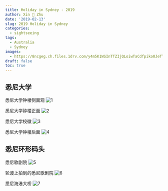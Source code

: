 ```yaml
---
title: Holiday in Sydney - 2019
author: Xin 💓 Zhu
date: '2019-02-13'
slug: 2019 Holiday in Sydney
categories:
  - sightseeing
tags:
  - Australia
  - Sydney
images:
  - https://8ncgeg.ch.files.1drv.com/y4m5K1WSInTTZIjQLoiwTaCdfpiko0JeTTdKoRum1xT3cQHQo4inr1tUC2hoSYPWd3tmM8SsXWsMOKYfe6Gu59Yz33z7CWXbxhcz-dFFqnYYbABu0Uyj4kD2zJU5oJgnPdbKs1N9qtXZu6uhi4LFayigmb-66JmIiuhxoxVjegTeRI9Iz2tmnh6UHGKaQLKz3xJ?width=1920&height=1080&cropmode=none
draft: false
toc: true
---
```


## 悉尼大学

悉尼大学钟楼侧面观
![1][Uni-of-Sydney-1]

悉尼大学钟楼正面
![2][Uni-of-Sydney-2]

悉尼大学校徽
![3][Uni-of-Sydney-3]

悉尼大学钟楼后面
![4][Uni-of-Sydney-4]

## 悉尼环形码头
悉尼歌剧院
![5][Syndey-opera-house-1]

轮渡上拍到的悉尼歌剧院
![6][Syndey-opera-house-2]

悉尼海港大桥
![7][Sydney-harbour-bridge]

[Uni-of-Sydney-1]:https://jrrvvw.ch.files.1drv.com/y4mIkDx2_xkiQ9l-i2wG5zzI4Fm6MAaxpxYU9Ak-bc3by20oIRJqNuwzseiNtmvmRtvIhqQa84LQvPX6cdKkpo-soAtjyAqsulW_ECoce-KjVi2-Vzryg8agXN6ivvbAuIB4tfyAzNdJZvXMVY8h9_WDY85jSS04VGDRynqkKbK-l2ZebowdksOF-x2H9xlTkwm?width=4032&height=3024&cropmode=none

[Uni-of-Sydney-2]:https://9xfmpw.ch.files.1drv.com/y4mFvZ990z6GsLm7uuxAuCvZVHxd3dZr2MuzXgZN8UTwcQixNC6Tjjv-e9k6wpUnNQqWIi_hp9_BbhYhtQUhIH_OuqSs_AN3BTog5y4dsSScZ6u0EgWdsOQakBjLVy0xMT9YY2RbjLFcMUo0hWZBt5JZeoRjVKTij5pvjQ1xM5RnPbnWqD9WIITG1cDWRqgwMKU?width=4032&height=3024&cropmode=none

[Uni-of-Sydney-3]:https://xkmkbq.ch.files.1drv.com/y4mRryKWBehxnQAgUKM3AbO6A3Yo_D78eO4CLZwNgKjWWvApx9cBMfsPtn9YGeGI0ohsh3cDdwyxjxXZa3TthO7_0WehamVZWmEo007kq3e-6Fd0e5vV9o30ePhaenfdbf2btZWf_atpAU65V2gD1TqaOlFgz3z6qleURJS9U_2XeiQvhfRaaCj6PZOIe63lwne?width=4032&height=3024&cropmode=none

[Uni-of-Sydney-4]:https://fbejwg.ch.files.1drv.com/y4m8ZMdo_HYBoEjrTzVRON8-71FTwfSfre3B_1naFvxOw02vX6Bfslo9eADuemlrrRSjrK2RriyPAYSNMwtoqF1MD8SiNwU144Es-biAsJ_orLyk2ySIng6y6giQKwYY4moWoHH38AKCX7XqpIZTMh4omCAHPLQnmLAOsyWUPpx6MrlShbN8L_I7JqYBEHB8yrY?width=4032&height=3024&cropmode=none

[Syndey-opera-house-1]:https://4kl8hw.ch.files.1drv.com/y4mzpRAqJDoZx3kwFIzNfZjLGvIPAiaVmvpL2YOCB7V53VyEDjLU0mJlvtKRPt4DpdHZjiahm5zK5a966Rn3tl01njrvDhi61bDu7d1UWjg5PiO02bQ6r2ZsvHb8pia49DQbCxIne9spMc4ndALFtBfVIyBTbwsdY4SBafzqW_I7yrIDiREZjb6oe_nOndE1bBb?width=4032&height=3024&cropmode=none

[Syndey-opera-house-2]:https://vvzc1w.ch.files.1drv.com/y4mZgn_FZn1f00kSCZCdfjlahRTRsTh8KD4qzLUM-k0zl2OziJXOCak8ZSaMEoX86vbYumHEozB1yCh92aoUmV306n8RU-CIAEiq0QWzonlOqfqeNTB1X5tu9_aLJhMyxydl1LBVKhMZuqpdL2dPhCuYM4AzO4fkylQm3l6DtOiezI3vnh_jaz6y3NCx4C1PDgi?width=4032&height=3024&cropmode=none

[Sydney-harbour-bridge]:https://uuc0nq.ch.files.1drv.com/y4mPyBxma28xHkY_4zf181F12RXzmhWeCom20JU3ve-CV0fy6fqnzEB_fo-nxtzunmSI6w-X12yTSgQb6R_YoNjykVMjzQtiLBn_XhGLx6LGOMTrjI1nu6SPFpcdYlcOCu-zJ339OA7vWu-wFN6PxZoAHeV70LnADMPgxdo85NYxcCBYCdfvjEeY-gPCEfPbsvC?width=4032&height=3024&cropmode=none